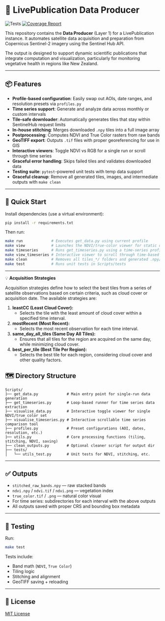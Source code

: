 # 🌱 LivePublication Data Producer

![Tests](https://github.com/GusEllerm/livepublication-data-producer/actions/workflows/test.yml/badge.svg) [![Coverage Report](https://img.shields.io/badge/Coverage-View_Report-blue)](https://gusellerm.github.io/livepublication-data-producer/)

This repository contains the **Data Producer** (Layer 1) for a LivePublication instance. It automates satellite data acquisition and preparation from Copernicus Sentinel-2 imagery using the Sentinel Hub API.

The output is designed to support dynamic scientific publications that integrate computation and visualization, particularly for monitoring vegetative health in regions like New Zealand.

---

## 📦 Features

- **Profile-based configuration**: Easily swap out AOIs, date ranges, and resolution presets via `profiles.py`
- **Time series support**: Generate and analyze data across monthly or custom intervals
- **Tile-safe downloader**: Automatically generates tiles that stay within SentinelHub request limits
- **In-house stitching**: Merges downloaded `.npy` tiles into a full image array
- **Postprocessing**: Computes NDVI and True Color rasters from raw bands
- **GeoTIFF export**: Outputs `.tif` files with proper georeferencing for use in GIS
- **Interactive viewers**: Toggle NDVI vs RGB for a single run or scroll through time series
- **Graceful error handling**: Skips failed tiles and validates downloaded data
- **Testing suite**: `pytest`-powered unit tests with temp data support
- **Graceful cleanup**: Remove all generated tiles, images, and intermediate outputs with `make clean`

---

## 🚀 Quick Start

Install dependencies (use a virtual environment):

```bash
pip install -r requirements.txt
```

Then run:

```bash
make run             # Executes get_data.py using current profile
make view            # Launches the NDVI/true-color viewer for static output
make timeseries      # Runs get_timeseries.py using a time-series profile
make view_timeseries # Interactive viewer to scroll through time-based outputs
make clean           # Removes all tiles_*/ folders and generated .npy/.tif/.png outputs
make test            # Runs unit tests in Scripts/tests
```

---

💡 **Acquisition Strategies**

Acquisition strategies define how to select the best tiles from a series of satellite observations based on certain criteria, such as cloud cover or acquisition date. The available strategies are:

1. **leastCC (Least Cloud Cover):**
   - Selects the tile with the least amount of cloud cover within a specified time interval.
2. **mostRecent (Most Recent):**
   - Selects the most recent observation for each time interval.
3. **same_day_all_tiles (Same Day All Tiles):**
   - Ensures that all tiles for the region are acquired on the same day, while minimizing cloud cover.
4. **best_per_tile (Best Tile Per Region):**
   - Selects the best tile for each region, considering cloud cover and other quality factors.


## 🗺 Directory Structure

```
Scripts/
├── get_data.py             # Main entry point for single-run data generation
├── get_timeseries.py       # Loop-based runner for time series data extraction
├── visualise_data.py       # Interactive toggle viewer for single NDVI/true color set
├── visualise_timeseries.py # Interactive scrollable time series comparison tool
├── profiles.py             # Preset configurations (AOI, dates, resolution, etc.)
├── utils.py                # Core processing functions (tiling, stitching, NDVI, saving)
├── clean_outputs.py        # Optional cleaner script for output dir
├── tests/
│   └── utils_test.py       # Unit tests for NDVI, stitching, etc.
```

---

## ✅ Outputs

- `stitched_raw_bands.npy` — raw stacked bands
- `ndvi.npy` / `ndvi.tif` / `ndvi.png` — vegetation index
- `true_color.tif` / `.png` — natural color visual
- For time series: subdirectories for each interval with the above outputs
- All outputs saved with proper CRS and bounding box metadata

---

## 🧪 Testing

Run:

```bash
make test
```

Tests include:

- Band math (`NDVI`, `True Color`)
- Tiling logic
- Stitching and alignment
- GeoTIFF saving + reloading

---

## 📖 License

[MIT License](LICENSE)
